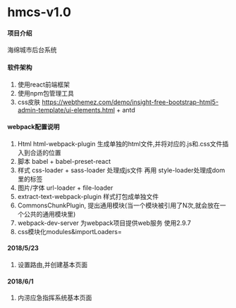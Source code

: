# hmcs-v1.0

#### 项目介绍
海绵城市后台系统

#### 软件架构
1. 使用react前端框架
2. 使用npm包管理工具
3. css皮肤 https://webthemez.com/demo/insight-free-bootstrap-html5-admin-template/ui-elements.html + antd

#### webpack配置说明

1. Html html-webpack-plugin 生成单独的html文件,并将对应的.js和.css文件插入到合适的位置
2. 脚本 babel + babel-preset-react
3. 样式 css-loader + sass-loader 处理成js文件 再用 style-loader处理成dom里的标签
4. 图片/字体 url-loader + file-loader
5. extract-text-webpack-plugin 样式打包成单独文件
6. CommonsChunkPlugin, 提出通用模块(当一个模块被引用了N次,就会放在一个公共的通用模块里)
7. webpack-dev-server 为webpack项目提供web服务  使用2.9.7
8. css模块化modules&importLoaders=



#### 2018/5/23
  1. 设置路由,并创建基本页面

#### 2018/6/1
  1. 内涝应急指挥系统基本页面
